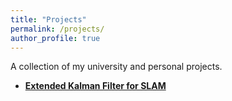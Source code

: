 ```yaml
---
title: "Projects"
permalink: /projects/
author_profile: true
---
```


A collection of my university and personal projects.

- [**Extended Kalman Filter for SLAM**]({{site.baseurl}}/projects/ekf-slam/)
